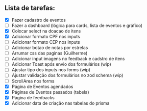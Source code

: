 ## Lista de tarefas:

- [x] Fazer cadastro de eventos
- [ ] Fazer a dashboard (lógica para cards, lista de eventos e gráfico)
- [x] Colocar select na doacao de itens
- [x] Adicionar formato CPF nos inputs
- [ ] Adicionar formato CEP nos inputs
- [ ] Adicionar botao de notas por estrelas
- [ ] Arrumar css das paginas (Guilherme)
- [ ] Adicionar input imagens no feedback e cadstro de itens
- [ ] Adicionar Toast após envio dos formulários (wip)
- [ ] Ajustar tipo dos inputs nos forms (wip)
- [ ] Ajustar validação dos formulários no zod schema (wip)
- [ ] ScrollArea nos forms
- [x] Página de Eventos agendados
- [x] Páginas de Eventos passados (tabela)
- [x] Página de feedbacks
- [x] Adicionar data de criação nas tabelas do prisma
